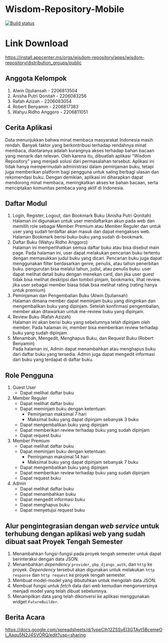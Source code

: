 # Wisdom-Repository-Mobile
[![Build status](https://build.appcenter.ms/v0.1/apps/23bb50db-467c-47b7-9235-032d6088cd0e/branches/main/badge)](https://appcenter.ms)

# Link Download
https://install.appcenter.ms/orgs/wisdom-repository/apps/wisdom-repository/distribution_groups/public

## Anggota Kelompok

1. Alwin Djuliansah - 2206813504
2. Anisha Putri Qonitah - 2206083256
3. Rafah Azizah - 2206083054
4. Robert Benyamin - 2206817383
5. Wahyu Ridho Anggoro - 2206811051

## Cerita Aplikasi

Data menunjukkan bahwa minat membaca masyarakat Indonesia masih rendah. Banyak faktor yang berkontribusi terhadap rendahnya minat membaca, diantaranya adalah kurangnya akses terhadap bahan bacaan yang menarik dan relevan. Oleh karena itu, dibuatlah aplikasi "Wisdom Repository" yang menjadi solusi dari permasalahan tersebut. Aplikasi ini tidak hanya mempermudah administrasi dalam peminjaman buku, tetapi juga memberikan platform bagi pengguna untuk saling berbagi ulasan dan rekomendasi buku. Dengan demikian, aplikasi ini diharapkan dapat mendorong minat membaca, meningkatkan akses ke bahan bacaan, serta menciptakan komunitas pembaca yang aktif di Indonesia.

## Daftar Modul

1. Login, Register, Logout, dan Bookmark Buku (Anisha Putri Qonitah)  
   Halaman ini digunakan untuk user mendaftarkan akun pada web dan memilih role sebagai Member Premium atau Member Reguler dan untuk user yang sudah terdaftar akan masuk dan dapat mengakses web. Halaman Bookmark berisi buku-buku yang sudah di-bookmark.
2. Daftar Buku (Wahyu Ridho Anggoro)  
   Halaman ini memperlihatkan semua daftar buku atau bisa disebut main page. Pada halaman ini, user dapat melakukan pencarian buku tertentu dengan memasukkan judul buku yang dicari. Pencarian buku juga dapat menggunakan filter berdasarkan genre, penulis, atau tahun penerbitan buku. pengurutan bisa melalui tahun, judul, atau penulis buku. user dapat melihat detail buku dengan menekan card, dan jika user guest tidak bisa melihat deskripsi dan tombol pinjam, bookmarks, lihat review. jika user sebagai member biasa tidak bisa melihat rating (rating hanya untuk premium)
3. Peminjaman dan Pengembalian Buku (Alwin Djuliansah)  
   Halaman dimana member dapat meminjam buku yang diinginkan dan mengembalikan buku yang dipinjam. Setelah konfirmasi pengembalian, member akan ditawarkan untuk me-review buku yang dipinjam.
4. Review Buku (Rafah Azizah)  
   Halaman ini akan berisi buku yang sebelumnya telah dipinjam oleh member. Pada halaman ini, member bisa memberikan review terhadap buku yang sudah dipinjam.
5. Menambah, Mengedit, Menghapus Buku, dan Request Buku (Robert Benyamin)  
   Pada halaman ini, Admin dapat menambahkan atau menghapus buku dari daftar buku yang tersedia. Admin juga dapat mengedit informasi dari buku yang terdapat di daftar buku.

## Role Pengguna

1. Guest User
    - Dapat melihat daftar buku
2. Member Reguler
    - Dapat melihat daftar buku
    - Dapat meminjam buku dengan ketentuan:
        - Peminjaman maksimal 7 hari
        - Maksimal buku yang dapat dipinjam sebanyak 3 buku
    - Dapat mengembalikan buku yang dipinjam
    - Dapat memberikan review terhadap buku yang sudah dipinjam
    - Dapat request buku
3. Member Premium
    - Dapat melihat daftar buku
    - Dapat meminjam buku dengan ketentuan:
        - Peminjaman maksimal 14 hari
        - Maksimal buku yang dapat dipinjam sebanyak 7 buku
    - Dapat mengembalikan buku yang dipinjam
    - Dapat memberikan review terhadap buku yang sudah dipinjam
    - Dapat request buku
4. Admin
    - Dapat melihat daftar buku
    - Dapat menambahkan buku
    - Dapat mengedit informasi buku
    - Dapat menghapus buku
    - Dapat menyetujui request buku

## Alur pengintegrasian dengan *web service* untuk terhubung dengan aplikasi web yang sudah dibuat saat Proyek Tengah Semester

1. Menambahkan fungsi-fungsi pada proyek tengah semester untuk dapat berinteraksi dengan data JSON.
2. Menambahkan *dependency* `provider`, `pbp_django_auth`, dan `http` ke proyek. *Dependency* tersebut akan digunakan untuk melakukan `http response` dan `http request` ke proyek tengah semester.
3. Membuat model-model yang dibutuhkan untuk mengolah data JSON.
4. Membuat fungsi untuk *fetch* data dari web kemudian mengonversinya menjadi model yang telah dibuat sebelumnya.
5. Menampilkan data yang telah dikonversi ke aplikasi menggunakan widget `FutureBuilder`.

## Berita Acara

https://docs.google.com/spreadsheets/d/1vpeCIh12ZSSyEI3GTAyt5BcemeOI_Aaqu5N2J4SVORQ/edit?usp=sharing
